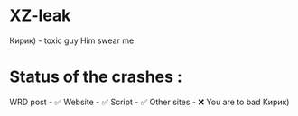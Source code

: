 # XZ-leak
Кирик) - toxic guy
Him swear me 
# Status of the crashes :
  WRD post - ✅
  Website - ✅
  Script - ✅
  Other sites - ❌
You are to bad Кирик)

